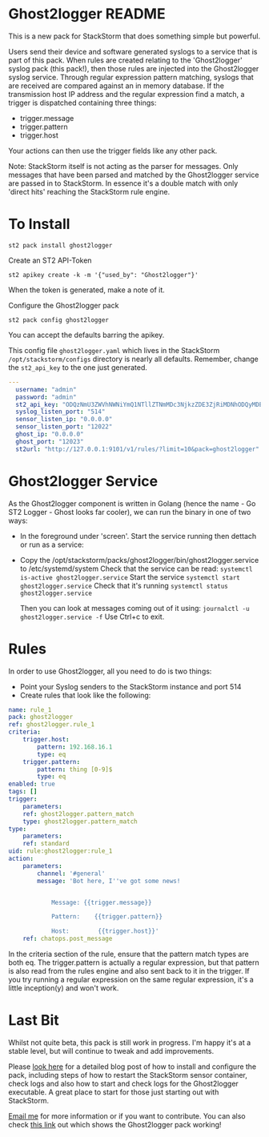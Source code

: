 # Ghost2logger README

This is a new pack for StackStorm that does something simple but powerful.

Users send their device and software generated syslogs to a service that is part of this pack.
When rules are created relating to the 'Ghost2logger' syslog pack (this pack!), then those rules are injected into the Ghost2logger syslog service. Through regular expression pattern matching, syslogs that are received are compared against an in memory database. If the transmission host IP address and the regular expression find a match, a trigger is dispatched containing three things:

*	trigger.message
*	trigger.pattern
*	trigger.host

Your actions can then use the trigger fields like any other pack.

Note: StackStorm itself is not acting as the parser for messages. Only messages that have been parsed and matched by the Ghost2logger service are passed in to StackStorm. In essence it's a double match with only 'direct hits' reaching the StackStorm rule engine.

# To Install

```st2 pack install ghost2logger```

Create an ST2 API-Token

```st2 apikey create -k -m '{"used_by": "Ghost2logger"}'```

When the token is generated, make a note of it.

Configure the Ghost2logger pack

```st2 pack config ghost2logger```

You can accept the defaults barring the apikey.

This config file ```ghost2logger.yaml``` which lives in the StackStorm ```/opt/stackstorm/configs``` directory is nearly all defaults. Remember, change the ```st2_api_key``` to the one just generated.

```yaml
---
  username: "admin"
  password: "admin"
  st2_api_key: "ODQzNmU3ZWVhNWNiYmQ1NTllZTNmMDc3NjkzZDE3ZjRiMDNhODQyMDE3YzlmYzA2MjVjNDE0YWU4NGJhNDhmMg"
  syslog_listen_port: "514"
  sensor_listen_ip: "0.0.0.0"
  sensor_listen_port: "12022"
  ghost_ip: "0.0.0.0"
  ghost_port: "12023"
  st2url: "http://127.0.0.1:9101/v1/rules/?limit=10&pack=ghost2logger"
```

# Ghost2logger Service

As the Ghost2logger component is written in Golang (hence the name - Go ST2 Logger - Ghost looks far cooler), we can run the binary in one of two ways:

*	In the foreground under 'screen'. Start the service running then dettach
or run as a service:
*	Copy the /opt/stackstorm/packs/ghost2logger/bin/ghost2logger.service to /etc/systemd/system
	Check that the service can be read: ```systemctl is-active ghost2logger.service```
	Start the service ```systemctl start ghost2logger.service```
	Check that it's running ```systemctl status ghost2logger.service```

	Then you can look at messages coming out of it using: ```journalctl -u ghost2logger.service -f```
  Use Ctrl+c to exit.

# Rules

In order to use Ghost2logger, all you need to do is two things:

*	Point your Syslog senders to the StackStorm instance and port 514
*	Create rules that look like the following:

```yaml
name: rule_1
pack: ghost2logger
ref: ghost2logger.rule_1
criteria:
    trigger.host:
        pattern: 192.168.16.1
        type: eq
    trigger.pattern:
        pattern: thing [0-9]$
        type: eq
enabled: true
tags: []
trigger:
    parameters:
    ref: ghost2logger.pattern_match
    type: ghost2logger.pattern_match
type:
    parameters:
    ref: standard
uid: rule:ghost2logger:rule_1
action:
    parameters:
        channel: '#general'
        message: 'Bot here, I''ve got some news!


            Message: {{trigger.message}}

            Pattern:    {{trigger.pattern}}

            Host:        {{trigger.host}}'
    ref: chatops.post_message
```

In the criteria section of the rule, ensure that the pattern match types are both eq. The trigger.pattern is actually a regular expression, but that pattern is also read from the rules engine and also sent back to it in the trigger. If you try running a regular expression on the same regular expression, it's a little inception(y) and won't work.

# Last Bit

Whilst not quite beta, this pack is still work in progress. I'm happy it's at a stable level, but will continue to tweak and add improvements.

Please [look here](http://ipengineer.net/2017/05/stackstorm-ghost2logger-pack/) for a detailed blog post of how to install and configure the pack, including steps of how to restart the StackStorm sensor container, check logs and also how to start and check logs for the Ghost2logger executable. A great place to start for those just starting out with StackStorm.


[Email me](mailto:david.gee@ipengineer.net) for more information or if you want to contribute.
You can also check [this link](https://www.youtube.com/watch?v=JnxoNuIs2hE) out which shows the Ghost2logger pack working!


